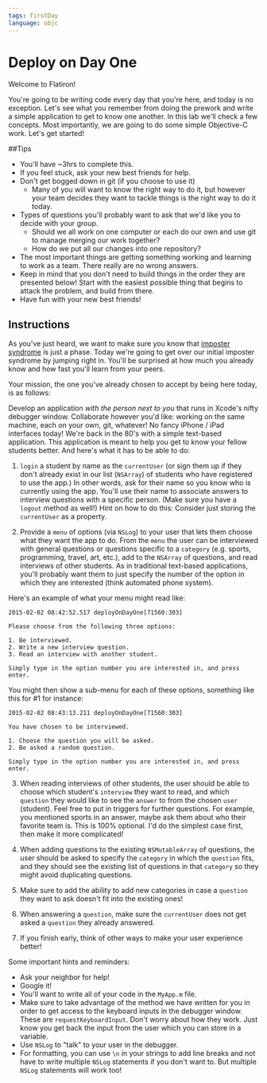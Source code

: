 ```yaml
---
tags: firstDay
language: objc
---
```


# Deploy on Day One

Welcome to Flatiron! 

You're going to be writing code every day that you're here, and today is no exception. Let's see what you remember from doing the prework and write a simple application to get to know one another. In this lab we'll check a few concepts. Most importantly, we are going to do some simple Objective-C work. Let's get started!

##Tips

- You'll have ~3hrs to complete this.
- If you feel stuck, ask your new best friends for help.
- Don't get bogged down in git (if you choose to use it)
	- Many of you will want to know the right way to do it, but however your team decides they want to tackle things is the right way to do it today.
- Types of questions you'll probably want to ask that we'd like you to decide with your group.
	- Should we all work on one computer or each do our own and use git to manage merging our work together?
	- How do we put all our changes into one repository?
- The most important things are getting something working and learning to work as a team. There really are no wrong answers. 
- Keep in mind that you don't need to build things in the order they are presented below! Start with the easiest possible thing that begins to attack the problem, and build from there.
- Have fun with your new best friends!

## Instructions

As you've just heard, we want to make sure you know that [imposter syndrome](http://en.wikipedia.org/wiki/Impostor_syndrome) is just a phase. Today we're going to get over our initial imposter syndrome by jumping right in. You'll be surprised at how much you already know and how fast you'll learn from your peers.

Your mission, the one you've already chosen to accept by being here today, is as follows:

Develop an application *with the person next to you* that runs in Xcode's nifty debugger window. Collaborate however you'd like: working on the same machine, each on your own, git, whatever! No fancy iPhone / iPad interfaces today! We're back in the 80's with a simple text-based application. This application is meant to help you get to know your fellow students better. And here's what it has to be able to do:

1) `login` a student by name as the `currentUser` (or sign them up if they don't already exist in our list (`NSArray`) of students who have registered to use the app.) In other words, ask for their name so you know who is currently using the app. You'll use their name to associate answers to interview questions with a specific person. (Make sure you have a `logout` method as well!) Hint on how to do this: Consider just storing the `currentUser` as a property.

2) Provide a `menu` of options (via `NSLog`) to your user that lets them choose what they want the app to do. From the `menu` the user can be interviewed with general questions or questions specific to a `category` (e.g. sports, programming, travel, art, etc.), add to the `NSArray` of questions, and read interviews of other students. As in traditional text-based applications, you'll probably want them to just specify the number of the option in which they are interested (think automated phone system).

Here's an example of what your menu might read like:

```
2015-02-02 08:42:52.517 deployOnDayOne[71560:303] 

Please choose from the following three options:

1. Be interviewed.
2. Write a new interview question.
3. Read an interview with another student.

Simply type in the option number you are interested in, and press enter.
```

You might then show a sub-menu for each of these options, something like this for #1 for instance:

```
2015-02-02 08:43:13.211 deployOnDayOne[71560:303] 

You have chosen to be interviewed.

1. Choose the question you will be asked.
2. Be asked a random question.

Simply type in the option number you are interested in, and press enter.
```

3) When reading interviews of other students, the user should be able to choose which student's `interview` they want to read, and which `question` they would like to see the `answer` to from the chosen `user` (student). Feel free to put in triggers for further questions. For example, you mentioned sports in an answer, maybe ask them about who their favorite team is. This is 100% optional. I'd do the simplest case first, then make it more complicated!

4) When adding questions to the existing `NSMutableArray` of questions, the user should be asked to specify the `category` in which the `question` fits, and they should see the existing list of questions in that `category` so they might avoid duplicating questions.

5) Make sure to add the ability to add new categories in case a `question` they want to ask doesn't fit into the existing ones!

6) When answering a `question`, make sure the `currentUser` does not get asked a `question` they already answered.

7) If you finish early, think of other ways to make your user experience better!


Some important hints and reminders:

* Ask your neighbor for help!
* Google it!
* You'll want to write all of your code in the `MyApp.m` file.
* Make sure to take advantage of the method we have written for you in order to get access to the keyboard inputs in the debugger window. These are `requestKeyboardInput`. Don't worry about how they work. Just know you get back the input from the user which you can store in a variable.
* Use `NSLog` to "talk" to your user in the debugger.
* For formatting, you can use `\n` in your strings to add line breaks and not have to write multiple `NSLog` statements if you don't want to. But multiple `NSLog` statements will work too!

